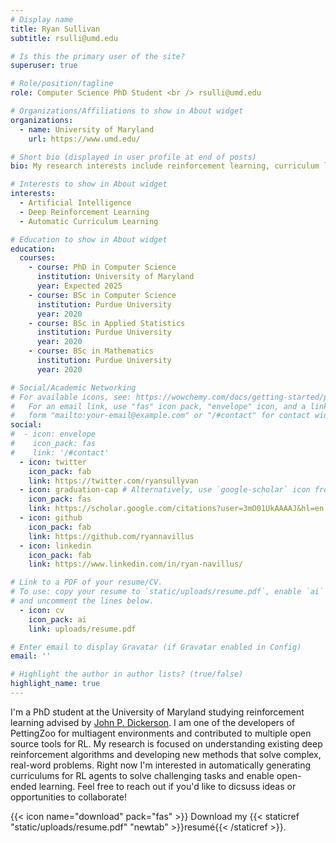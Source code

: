 ```yaml
---
# Display name
title: Ryan Sullivan
subtitle: rsulli@umd.edu

# Is this the primary user of the site?
superuser: true

# Role/position/tagline
role: Computer Science PhD Student <br /> rsulli@umd.edu

# Organizations/Affiliations to show in About widget
organizations:
  - name: University of Maryland
    url: https://www.umd.edu/

# Short bio (displayed in user profile at end of posts)
bio: My research interests include reinforcement learning, curriculum learning, and multi-agent systems

# Interests to show in About widget
interests:
  - Artificial Intelligence
  - Deep Reinforcement Learning
  - Automatic Curriculum Learning

# Education to show in About widget
education:
  courses:
    - course: PhD in Computer Science
      institution: University of Maryland
      year: Expected 2025
    - course: BSc in Computer Science
      institution: Purdue University
      year: 2020
    - course: BSc in Applied Statistics
      institution: Purdue University
      year: 2020
    - course: BSc in Mathematics
      institution: Purdue University
      year: 2020

# Social/Academic Networking
# For available icons, see: https://wowchemy.com/docs/getting-started/page-builder/#icons
#   For an email link, use "fas" icon pack, "envelope" icon, and a link in the
#   form "mailto:your-email@example.com" or "/#contact" for contact widget.
social:
#  - icon: envelope
#    icon_pack: fas
#    link: '/#contact'
  - icon: twitter
    icon_pack: fab
    link: https://twitter.com/ryansullyvan
  - icon: graduation-cap # Alternatively, use `google-scholar` icon from `ai` icon pack
    icon_pack: fas
    link: https://scholar.google.com/citations?user=3mO01UkAAAAJ&hl=en
  - icon: github
    icon_pack: fab
    link: https://github.com/ryannavillus
  - icon: linkedin
    icon_pack: fab
    link: https://www.linkedin.com/in/ryan-navillus/

# Link to a PDF of your resume/CV.
# To use: copy your resume to `static/uploads/resume.pdf`, enable `ai` icons in `params.toml`,
# and uncomment the lines below.
  - icon: cv
    icon_pack: ai
    link: uploads/resume.pdf

# Enter email to display Gravatar (if Gravatar enabled in Config)
email: ''

# Highlight the author in author lists? (true/false)
highlight_name: true
---
```


I'm a PhD student at the University of Maryland studying reinforcement learning advised by [John P. Dickerson](http://jpdickerson.com/index.html). I am one of the developers of PettingZoo for multiagent environments and contributed to multiple open source tools for RL. My research is focused on understanding existing deep reinforcement algorithms and developing new methods that solve complex, real-word problems. Right now I'm interested in automatically generating curriculums for RL agents to solve challenging tasks and enable open-ended learning. Feel free to reach out if you'd like to dicsuss ideas or opportunities to collaborate!


{{< icon name="download" pack="fas" >}} Download my {{< staticref "static/uploads/resume.pdf" "newtab" >}}resumé{{< /staticref >}}.
